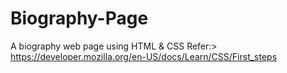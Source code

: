 # Biography-Page
A biography web page using HTML & CSS 
  Refer:> https://developer.mozilla.org/en-US/docs/Learn/CSS/First_steps
